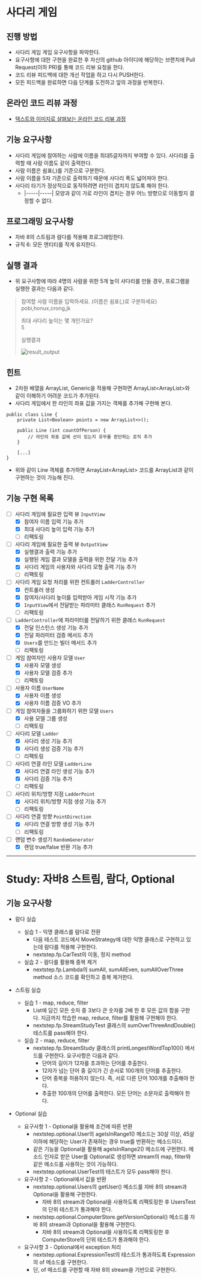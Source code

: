 # 사다리 게임

## 진행 방법

* 사다리 게임 게임 요구사항을 파악한다.
* 요구사항에 대한 구현을 완료한 후 자신의 github 아이디에 해당하는 브랜치에 Pull Request(이하 PR)를 통해 코드 리뷰 요청을 한다.
* 코드 리뷰 피드백에 대한 개선 작업을 하고 다시 PUSH한다.
* 모든 피드백을 완료하면 다음 단계를 도전하고 앞의 과정을 반복한다.

## 온라인 코드 리뷰 과정

* [텍스트와 이미지로 살펴보는 온라인 코드 리뷰 과정](https://github.com/nextstep-step/nextstep-docs/tree/master/codereview)

## 기능 요구사항

* 사다리 게임에 참여하는 사람에 이름을 최대5글자까지 부여할 수 있다. 사다리를 출력할 때 사람 이름도 같이 출력한다.
* 사람 이름은 쉼표(,)를 기준으로 구분한다.
* 사람 이름을 5자 기준으로 출력하기 때문에 사다리 폭도 넓어져야 한다.
* 사다리 타기가 정상적으로 동작하려면 라인이 겹치지 않도록 해야 한다.
    * |-----|-----| 모양과 같이 가로 라인이 겹치는 경우 어느 방향으로 이동할지 결정할 수 없다.

## 프로그래밍 요구사항

* 자바 8의 스트림과 람다를 적용해 프로그래밍한다.
* 규칙 6: 모든 엔티티를 작게 유지한다.

## 실행 결과

* 위 요구사항에 따라 4명의 사람을 위한 5개 높이 사다리를 만들 경우, 프로그램을 실행한 결과는 다음과 같다.

> 참여할 사람 이름을 입력하세요. (이름은 쉼표(,)로 구분하세요)  
> pobi,honux,crong,jk
>
> 최대 사다리 높이는 몇 개인가요?  
> 5
>
> 실행결과
>
> ![result_output](https://user-images.githubusercontent.com/15815583/147023041-17c89134-010c-4d85-964a-5dd4463cd8f5.png)

## 힌트

* 2차원 배열을 ArrayList, Generic을 적용해 구현하면 ArrayList<ArrayList<Boolean>>와 같이 이해하기 어려운 코드가 추가된다.
* 사다리 게임에서 한 라인의 좌표 값을 가지는 객체를 추가해 구현해 본다.

```
public class Line {
    private List<Boolean> points = new ArrayList<>();

    public Line (int countOfPerson) {
        // 라인의 좌표 값에 선이 있는지 유무를 판단하는 로직 추가
    }

    [...]
}
```

* 위와 같이 Line 객체를 추가하면 ArrayList<ArrayList<Boolean>> 코드를 ArrayList<Line>과 같이 구현하는 것이 가능해 진다.

## 기능 구현 목록

- [ ] 사다리 게임에 필요한 입력 뷰 `InputView`
    - [x] 참여자 이름 입력 기능 추가
    - [x] 최대 사다리 높이 입력 기능 추가
    - [ ] 리팩토링
- [ ] 사다리 게임에 필요한 출력 뷰 `OutputView`
    - [x] 실행결과 출력 기능 추가
    - [x] 실행된 게임 결과 모델을 출력을 위한 전달 기능 추가
    - [x] 사다리 게임의 사용자와 사다리 모형 출력 기능 추가
    - [ ] 리팩토링
- [ ] 사다리 게임 요청 처리를 위한 컨트롤러 `LadderController`
    - [x] 컨트롤러 생성
    - [x] 참여자/사다리 높이를 입력받아 게임 시작 기능 추가
    - [x] `InputView`에서 전달받는 파라미터 클래스 `RunRequest` 추가
    - [ ] 리팩토링
- [ ] `LadderController`에 파라미터를 전달하기 위한 클래스 `RunRequest`
    - [x] 전달 인스턴스 생성 기능 추가
    - [x] 전달 파라미터 검증 메서드 추가
    - [x] `Users`를 만드는 빌더 메서드 추가
    - [ ] 리팩토링
- [ ] 게임 참여자인 사용자 모델 `User`
    - [x] 사용자 모델 생성
    - [x] 사용자 모델 검증 추가
    - [ ] 리팩토링
- [ ] 사용자 이름 `UserName`
    - [x] 사용자 이름 생성
    - [x] 사용자 이름 검증 VO 추가
- [ ] 게임 참여자들을 그룹화하기 위한 모델 `Users`
    - [x] 사용 모델 그룹 생성
    - [ ] 리팩토링
- [ ] 사다리 모델 `Ladder`
    - [x] 사다리 생성 기능 추가
    - [x] 사다리 생성 검증 기능 추가
    - [ ] 리팩토링
- [ ] 사다리 연결 라인 모델 `LadderLine`
    - [x] 사다리 연결 라인 생성 기능 추가
    - [x] 사다리 검증 기능 추가
    - [ ] 리팩토링
- [ ] 사다리 위치/방향 지점 `LadderPoint`
    - [x] 사다리 위치/방향 지점 생성 기능 추가
    - [ ] 리팩토링
- [ ] 사다리 연결 방향 `PointDirection`
    - [x] 사다리 연결 방향 생성 기능 추가
    - [ ] 리팩토링
- [ ] 랜덤 변수 생성기 `RandomGenerator`
    - [x] 랜덤 true/false 반환 기능 추가

* * *

# Study: 자바8 스트림, 람다, Optional

## 기능 요구사항

* 람다 실습
    * 실습 1 - 익명 클래스를 람다로 전환
        * 다음 테스트 코드에서 MoveStrategy에 대한 익명 클래스로 구현하고 있는데 람다를 적용해 구현한다.
        * nextstep.fp.CarTest의 이동, 정지 method
    * 실습 2 - 람다를 활용해 중복 제거
        * nextstep.fp.Lambda의 sumAll, sumAllEven, sumAllOverThree method 소스 코드를 확인하고 중복 제거한다.

* 스트림 실습
    * 실습 1 - map, reduce, filter
        * List에 담긴 모든 숫자 중 3보다 큰 숫자를 2배 한 후 모든 값의 합을 구한다. 지금까지 학습한 map, reduce, filter를 활용해 구현해야 한다.
        * nextstep.fp.StreamStudyTest 클래스의 sumOverThreeAndDouble() 테스트를 pass해야 한다.
    * 실습 2 - map, reduce, filter
        * nextstep.fp.StreamStudy 클래스의 printLongestWordTop100() 메서드를 구현한다. 요구사항은 다음과 같다.
            * 단어의 길이가 12자를 초과하는 단어를 추출한다.
            * 12자가 넘는 단어 중 길이가 긴 순서로 100개의 단어를 추출한다.
            * 단어 중복을 허용하지 않는다. 즉, 서로 다른 단어 100개를 추출해야 한다.
            * 추출한 100개의 단어를 출력한다. 모든 단어는 소문자로 출력해야 한다.

* Optional 실습
    * 요구사항 1 - Optional을 활용해 조건에 따른 반환
        * nextstep.optional.User의 ageIsInRange1() 메소드는 30살 이상, 45살 이하에 해당하는 User가 존재하는 경우 true를 반환하는 메소드이다.
        * 같은 기능을 Optional을 활용해 ageIsInRange2() 메소드에 구현한다. 메소드 인자로 받은 User를 Optional로 생성하면 stream의 map, filter와 같은 메소드를
          사용하는 것이 가능하다.
        * nextstep.optional.UserTest의 테스트가 모두 pass해야 한다.
    * 요구사항 2 - Optional에서 값을 반환
        * nextstep.optional.Users의 getUser() 메소드를 자바 8의 stream과 Optional을 활용해 구현한다.
            * 자바 8의 stream과 Optional을 사용하도록 리팩토링한 후 UsersTest의 단위 테스트가 통과해야 한다.
        * nextstep.optional.ComputerStore.getVersionOptional() 메소드를 자바 8의 stream과 Optional을 활용해 구현한다.
            * 자바 8의 stream과 Optional을 사용하도록 리팩토링한 후 ComputerStore의 단위 테스트가 통과해야 한다.
    * 요구사항 3 - Optional에서 exception 처리
        * nextstep.optional.ExpressionTest의 테스트가 통과하도록 Expression의 of 메소드를 구현한다.
        * 단, of 메소드를 구현할 때 자바 8의 stream을 기반으로 구현한다.
